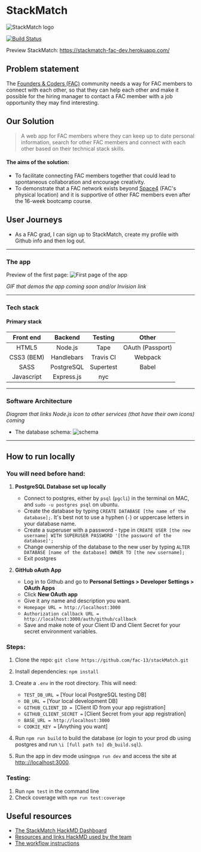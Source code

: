 # StackMatch

![StackMatch logo](https://i.imgur.com/cNzP2c4.png)

[![Build Status](https://travis-ci.org/fac-13/stackMatch.svg?branch=master)](https://travis-ci.org/fac-13/stackMatch)

Preview StackMatch: https://stackmatch-fac-dev.herokuapp.com/

## Problem statement
The [Founders & Coders (FAC)](https://foundersandcoders.com/) community needs a way for FAC members to connect with each other, so that they can help each other and make it possible for the hiring manager to contact a FAC member with a job opportunity they may find interesting.

## Our Solution
> A web app for FAC members where they can keep up to date personal information, search for other FAC members and connect with each other based on their technical stack skills.

#### The aims of the solution:
- To facilitate connecting FAC members together that could lead to spontaneous collaboration and encourage creativity.
- To demonstrate that a FAC network exists beyond [Space4](http://space4.tech/) (FAC's physical location) and it is supportive of other FAC members even after the 16-week bootcamp course.

## User Journeys
- As a FAC grad, I can sign up to StackMatch, create my profile with Github info and then log out.
___

### The app

Preview of the first page:
    ![First page of the app](https://i.imgur.com/TuLtliP.png)

_GIF that demos the app coming soon and/or Invision link_

___

### Tech stack
 
#### Primary stack

| Front end             | Backend              | Testing    | Other               |
|:---------------------:|:--------------------:|:----------:|:-------------------:|
| HTML5                 | Node.js              | Tape       | OAuth (Passport)    |
| CSS3 (BEM)            | Handlebars           | Travis CI  | Webpack             |
| SASS                  | PostgreSQL           | Supertest  | Babel               |
| Javascript            | Express.js           | nyc        |                     |

___

### Software Architecture

_Diagram that links Node.js icon to other services (that have their own icons) coming_
* The database schema:
![schema](https://i.imgur.com/Dgqvatm.png)
___
## How to run locally

### You will need before hand:

1. **PostgreSQL Database set up locally**
    * Connect to postgres, either by `psql` (`pgcli`) in the terminal on MAC, and `sudo -u postgres psql` on ubuntu.
    * Create the database by typing `CREATE DATABASE [the name of the database];`. It's best not to use a hyphen (`-`) or uppercase letters in your database name.
    * Create a superuser with a password - type in `CREATE USER [the new username] WITH SUPERUSER PASSWORD '[the password of the database]';`
    * Change ownership of the database to the new user by typing `ALTER DATABASE [name of the database] OWNER TO [the new username];`
    * Exit postgres

2. **GitHub oAuth App**
    * Log in to Github and go to **Personal Settings > Developer Settings > OAuth Apps**
    * Click **New OAuth app**
    * Give it any name and description you want. 
    * `Homepage URL = http://localhost:3000` 
    * `Authorization callback URL = http://localhost:3000/auth/github/callback` 
    * Save and make note of your Client ID and Client Secret for your secret environment variables. 

### Steps:

1. Clone the repo: `git clone https://github.com/fac-13/stackMatch.git`
2. Install dependencies: `npm install`

3. Create a `.env` in the root directory. This will need:

    * `TEST_DB_URL =` [Your local PostgreSQL testing DB]
    * `DB_URL =` [Your local development DB] 
    * `GITHUB_CLIENT_ID = `[Client ID from your app registration]
    * `GITHUB_CLIENT_SECRET =` [Client Secret from your app registration]
    * `BASE_URL = http://localhost:3000`
    * `COOKIE_KEY =` [Anything you want]

5. Run `npm run build` to build the database (or login to your prod db using postgres and run `\i [full path to] db_build.sql`).
6. Run the app in dev mode using`npm run dev` and access the site at [http:://localhost:3000](http:://localhost:3000).

### Testing:
1. Run `npm test` in the command line
2. Check coverage with `npm run test:coverage`

## Useful resources

* [The StackMatch HackMD Dashboard](https://hackmd.io/62vjBi0UTKqlgPnB5i1rvQ)
* [Resources and links HackMD used by the team](https://hackmd.io/3Fq2Koc7RoeW-20McqEOnQ)
* [The workflow instructions](https://hackmd.io/boHxsVrwS12W3iPdbwX05g)
